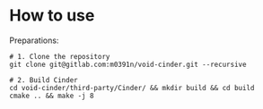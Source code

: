 # How to use

Preparations:

    # 1. Clone the repository
    git clone git@gitlab.com:m0391n/void-cinder.git --recursive
    
    # 2. Build Cinder
    cd void-cinder/third-party/Cinder/ && mkdir build && cd build
    cmake .. && make -j 8